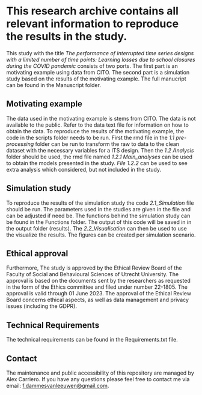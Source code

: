 # This research archive contains all relevant information to reproduce the results in the study.
This study with the title *The performance of interrupted time series designs with a limited number of time points: Learning losses due to school closures during the COVID pandemic* consists of two ports. The first part is an motivating example using data from CITO. The second part is a simulation study based on the results of the motivating example. The full manucript can be found in the Manuscript folder.

## Motivating example
The data used in the motivating example is stems from CITO. The data is not available to the public. Refer to the data text file for information on how to obtain the data. To reproduce the results of the motivating example, the code in the scripts folder needs to be run. First the rmd file in the *1.1 pre-processing* folder can be run to transform the raw to data to the clean dataset with the necessary variables for a ITS design. Then the *1.2 Analysis* folder should be used, the rmd file named *1.2.1 Main_analyses* can be used to obtain the models presented in the study. *File 1.2.2* can be used to see extra analysis which considered, but not included in the study.

## Simulation study
To reproduce the results of the simulation study the code *2.1_Simulation* file should be run. The parameters used in the studies are given in the file and can be adjusted if need be. The functions behind the simulation study can be found in the Functions folder. The output of this code will be saved in in the output folder (results). The *2.2_Visualisation* can then be used to use the visualize the results. The figures can be created per simulation scenario.  

## Ethical approval
Furthermore, The study is approved by the Ethical Review Board of the Faculty of Social and Behavioural Sciences of Utrecht University. The approval is based on the documents sent by the researchers as requested in the form of the Ethics committee and filed under number 22-1805. The approval is valid through 01 June 2023. The approval of the Ethical Review Board concerns ethical aspects, as well as data management and privacy issues (including the GDPR).

## Technical Requirements
The technical requirements can be found in the Requirements.txt file. 

## Contact
The maintenance and public accessibility of this repository are managed by Alex Carriero. If you have any questions please feel free to contact me via email: f.dammesvanleeuwen@gmail.com.
